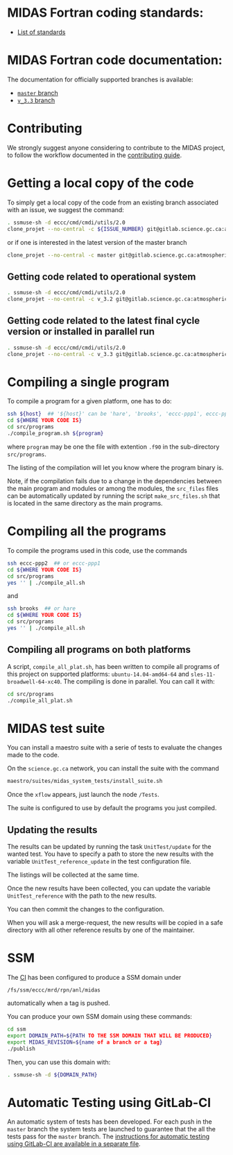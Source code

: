 # MIDAS Fortran coding standards:

* [List of standards](https://wiki.cmc.ec.gc.ca/wiki/MIDAS/Coding_Standards)

# MIDAS Fortran code documentation:

The documentation for officially supported branches is available:
* [`master` branch](http://hpfx.science.gc.ca/~sanl000/midas-sphinx-doc/latest-master)
* [`v_3.3` branch](http://hpfx.science.gc.ca/~sanl000/midas-sphinx-doc/latest-v_3.3)

# Contributing

We strongly suggest anyone considering to contribute to the MIDAS
 project, to follow the workflow documented in the [contributing
 guide](CONTRIBUTING.md).

# Getting a local copy of the code

To simply get a local copy of the code from an existing branch
associated with an issue, we suggest the command:
```bash
. ssmuse-sh -d eccc/cmd/cmdi/utils/2.0
clone_projet --no-central -c ${ISSUE_NUMBER} git@gitlab.science.gc.ca:atmospheric-data-assimilation/midas.git midas-${ISSUE_NUMBER}
```
or if one is interested in the latest version of the master branch
```bash
clone_projet --no-central -c master git@gitlab.science.gc.ca:atmospheric-data-assimilation/midas.git midas-master
```

## Getting code related to operational system
```bash
. ssmuse-sh -d eccc/cmd/cmdi/utils/2.0
clone_projet --no-central -c v_3.2 git@gitlab.science.gc.ca:atmospheric-data-assimilation/midas.git midas-3.2
```

## Getting code related to the latest final cycle version or installed in parallel run
```bash
. ssmuse-sh -d eccc/cmd/cmdi/utils/2.0
clone_projet --no-central -c v_3.3 git@gitlab.science.gc.ca:atmospheric-data-assimilation/midas.git midas-3.3
```

# Compiling a single program

To compile a program for a given platform, one has to do:
```bash
ssh ${host}  ## '${host}' can be 'hare', 'brooks', 'eccc-ppp1', eccc-ppp2, 'gpsc*'
cd ${WHERE YOUR CODE IS}
cd src/programs
./compile_program.sh ${program}
```
where `program` may be one the file with extention `.f90` in the
sub-directory `src/programs`.

The listing of the compilation will let you know where the program
binary is.

Note, if the compilation fails due to a change in the dependencies between
the main program and modules or among the modules, the `src_files` files
can be automatically updated by running the script `make_src_files.sh` that is 
located in the same directory as the main programs.

# Compiling all the programs

To compile the programs used in this code, use the commands
```bash
ssh eccc-ppp2  ## or eccc-ppp1
cd ${WHERE YOUR CODE IS}
cd src/programs
yes '' | ./compile_all.sh
```
and
```bash
ssh brooks  ## or hare
cd ${WHERE YOUR CODE IS}
cd src/programs
yes '' | ./compile_all.sh
```

## Compiling all programs on both platforms

A script, `compile_all_plat.sh`, has been written to compile all
programs of this project on supported platforms:
`ubuntu-14.04-amd64-64` and `sles-11-broadwell-64-xc40`.  The
compiling is done in parallel.  You can call it with:
```bash
cd src/programs
./compile_all_plat.sh
```

# MIDAS test suite

You can install a maestro suite with a serie of tests to evaluate the
changes made to the code.

On the `science.gc.ca` network, you can install the suite with the command
```bash
maestro/suites/midas_system_tests/install_suite.sh
```

Once the `xflow` appears, just launch the node `/Tests`.

The suite is configured to use by default the programs you just
compiled.

## Updating the results

The results can be updated by running the task `UnitTest/update` for
the wanted test.  You have to specify a path to store the new results
with the variable `UnitTest_reference_update` in the test
configuration file.

The listings will be collected at the same time.

Once the new results have been collected, you can update the variable
`UnitTest_reference` with the path to the new results.

You can then commit the changes to the configuration.

When you will ask a merge-request, the new results will be copied in a
safe directory with all other reference results by one of the
maintainer.

# SSM

The [CI](CI.md) has been configured to produce a SSM domain under
```
/fs/ssm/eccc/mrd/rpn/anl/midas
```
automatically when a tag is pushed.

You can produce your own SSM domain using these commands:
```bash
cd ssm
export DOMAIN_PATH=${PATH TO THE SSM DOMAIN THAT WILL BE PRODUCED}
export MIDAS_REVISION=${name of a branch or a tag}
./publish
```
Then, you can use this domain with:
```bash
. ssmuse-sh -d ${DOMAIN_PATH}
```

# Automatic Testing using GitLab-CI

An automatic system of tests has been developed.  For each push in the
`master` branch the system tests are launched to guarantee that the
all the tests pass for the `master` branch.  The [instructions for
automatic testing using GitLab-CI are available in a separate
file](CI.md).

